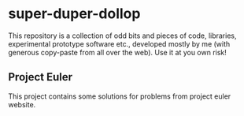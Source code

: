 # super-duper-dollop

This repository is a collection of odd bits and pieces of code, libraries, experimental prototype software etc., developed mostly by me (with generous copy-paste from all over the web). Use it at you own risk!

## Project Euler

This project contains some solutions for problems from project euler website.


